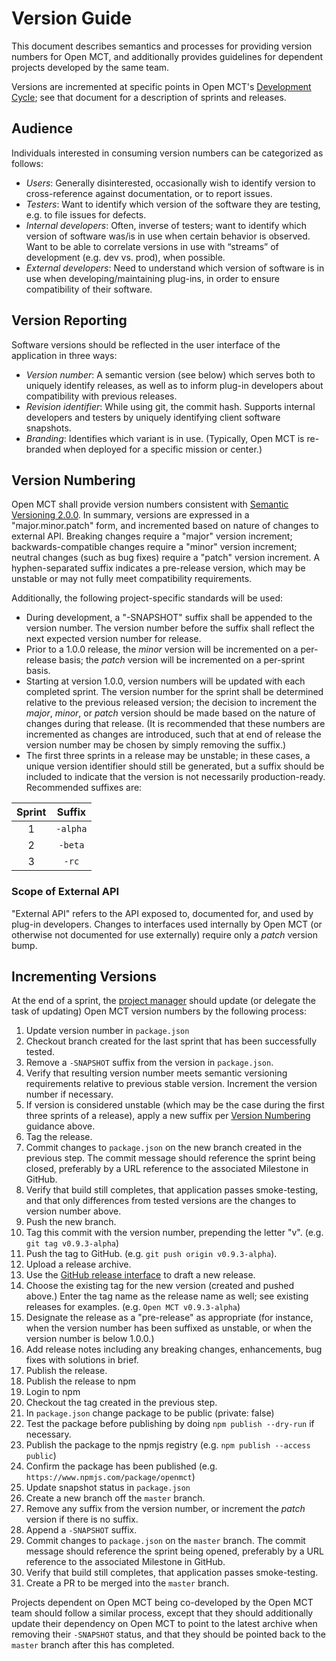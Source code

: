 # Version Guide

This document describes semantics and processes for providing version
numbers for Open MCT, and additionally provides guidelines for dependent
projects developed by the same team.

Versions are incremented at specific points in Open MCT's
[Development Cycle](cycle.md); see that document for a description of
sprints and releases.

## Audience

Individuals interested in consuming version numbers can be categorized as
follows:

* _Users_: Generally disinterested, occasionally wish to identify version
  to cross-reference against documentation, or to report issues.
* _Testers_: Want to identify which version of the software they are
  testing, e.g. to file issues for defects.
* _Internal developers_: Often, inverse of testers; want to identify which
  version of software was/is in use when certain behavior is observed. Want
  to be able to correlate versions in use with “streams” of development
  (e.g. dev vs. prod), when possible.
* _External developers_: Need to understand which version of software is
  in use when developing/maintaining plug-ins, in order to ensure
  compatibility of their software.

## Version Reporting

Software versions should be reflected in the user interface of the
application in three ways:

* _Version number_: A semantic version (see below) which serves both to
  uniquely identify releases, as well as to inform plug-in developers
  about compatibility with previous releases.
* _Revision identifier_: While using git, the commit hash. Supports
  internal developers and testers by uniquely identifying client
  software snapshots.
* _Branding_: Identifies which variant is in use. (Typically, Open MCT
  is re-branded when deployed for a specific mission or center.)

## Version Numbering

Open MCT shall provide version numbers consistent with
[Semantic Versioning 2.0.0](http://semver.org/). In summary, versions
are expressed in a "major.minor.patch" form, and incremented based on
nature of changes to external API. Breaking changes require a "major"
version increment; backwards-compatible changes require a "minor"
version increment; neutral changes (such as bug fixes) require a "patch"
version increment. A hyphen-separated suffix indicates a pre-release
version, which may be unstable or may not fully meet compatibility
requirements.

Additionally, the following project-specific standards will be used:

* During development, a "-SNAPSHOT" suffix shall be appended to the
  version number. The version number before the suffix shall reflect
  the next expected version number for release.
* Prior to a 1.0.0 release, the _minor_ version will be incremented
  on a per-release basis; the _patch_ version will be incremented on a
  per-sprint basis.
* Starting at version 1.0.0, version numbers will be updated with each
  completed sprint. The version number for the sprint shall be
  determined relative to the previous released version; the decision
  to increment the _major_, _minor_, or _patch_ version should be
  made based on the nature of changes during that release. (It is
  recommended that these numbers are incremented as changes are
  introduced, such that at end of release the version number may
  be chosen by simply removing the suffix.)
* The first three sprints in a release may be unstable; in these cases, a
  unique version identifier should still be generated, but a suffix
  should be included to indicate that the version is not necessarily
  production-ready. Recommended suffixes are:

 Sprint |  Suffix
:------:|:--------:
   1    | `-alpha`
   2    | `-beta`
   3    | `-rc`

### Scope of External API

"External API" refers to the API exposed to, documented for, and used by
plug-in developers. Changes to interfaces used internally by Open MCT
(or otherwise not documented for use externally) require only a _patch_
version bump.

## Incrementing Versions

At the end of a sprint, the [project manager](cycle.md#roles)
should update (or delegate the task of updating) Open MCT version
numbers by the following process:

1. Update version number in `package.json`
  1. Checkout branch created for the last sprint that has been successfully tested.
  2. Remove a `-SNAPSHOT` suffix from the version in `package.json`.
  3. Verify that resulting version number meets semantic versioning
     requirements relative to previous stable version. Increment the 
     version number if necessary.
  4. If version is considered unstable (which may be the case during
     the first three sprints of a release), apply a new suffix per
     [Version Numbering](#version-numbering) guidance above.
2. Tag the release.
  1. Commit changes to `package.json` on the new branch created in 
     the previous step.
     The commit message should reference the sprint being closed,
     preferably by a URL reference to the associated Milestone in
     GitHub.
  2. Verify that build still completes, that application passes
     smoke-testing, and that only differences from tested versions
     are the changes to version number above.
  3. Push the new branch.
  4. Tag this commit with the version number, prepending the letter "v".
     (e.g. `git tag v0.9.3-alpha`)
  5. Push the tag to GitHub. (e.g. `git push origin v0.9.3-alpha`).
3. Upload a release archive.
  1. Use the [GitHub release interface](https://github.com/nasa/openmct/releases)
     to draft a new release.
  2. Choose the existing tag for the new version (created and pushed above.)
     Enter the tag name as the release name as well; see existing releases
     for examples. (e.g. `Open MCT v0.9.3-alpha`)
  3. Designate the release as a "pre-release" as appropriate (for instance,
     when the version number has been suffixed as unstable, or when
     the version number is below 1.0.0.)
  4. Add release notes including any breaking changes, enhancements, 
     bug fixes with solutions in brief.
  5. Publish the release.
4. Publish the release to npm
  1. Login to npm
  2. Checkout the tag created in the previous step.
  3. In `package.json` change package to be public (private: false)
  4. Test the package before publishing by doing `npm publish --dry-run` 
     if necessary.
  5. Publish the package to the npmjs registry (e.g. `npm publish --access public`)
  6. Confirm the package has been published (e.g. `https://www.npmjs.com/package/openmct`)
5. Update snapshot status in `package.json`
  1. Create a new branch off the `master` branch.
  2. Remove any suffix from the version number, 
     or increment the _patch_ version if there is no suffix.
  3. Append a `-SNAPSHOT` suffix.
  4. Commit changes to `package.json` on the `master` branch.
     The commit message should reference the sprint being opened,
     preferably by a URL reference to the associated Milestone in
     GitHub.
  5. Verify that build still completes, that application passes
     smoke-testing.
  6. Create a PR to be merged into the `master` branch.

Projects dependent on Open MCT being co-developed by the Open MCT
team should follow a similar process, except that they should
additionally update their dependency on Open MCT to point to the
latest archive when removing their `-SNAPSHOT` status, and
that they should be pointed back to the `master` branch after
this has completed.
